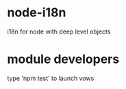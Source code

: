 node-i18n
=========

i18n for node with deep level objects

module developers
=================

type 'npm test' to launch vows